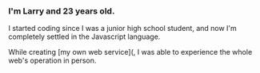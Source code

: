 ### I'm Larry and 23 years old.

I started coding since I was a junior high school student, and now I'm completely settled in the Javascript language.

While creating [my own web service](, I was able to experience the whole web's operation in person.

<!--
**Kunune/kunune** is a ✨ _special_ ✨ repository because its `README.md` (this file) appears on your GitHub profile.

Here are some ideas to get you started:

- 🔭 I’m currently working on ...
- 🌱 I’m currently learning ...
- 👯 I’m looking to collaborate on ...
- 🤔 I’m looking for help with ...
- 💬 Ask me about ...
- 📫 How to reach me: ...
- 😄 Pronouns: ...
- ⚡ Fun fact: ...
-->
